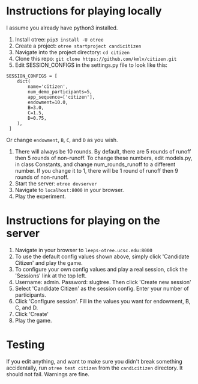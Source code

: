 # Instructions for playing locally
I assume you already have python3 installed.
1. Install otree: `pip3 install -U otree`
1. Create a project: `otree startproject candicitizen`
1. Navigate into the project directory: `cd citizen`
1. Clone this repo: `git clone https://github.com/kmlv/citizen.git`
1. Edit SESSION_CONFIGS in the settings.py file to look like this:
```
SESSION_CONFIGS = [
    dict(
        name='citizen',
        num_demo_participants=5,
        app_sequence=['citizen'],
        endowment=10.0,
        B=3.0,
        C=1.5,
        D=0.75,
    ),
 ]
 ```
Or change `endowment`, `B`, `C`, and `D` as you wish.

1. There will always be 10 rounds. By default,
there are 5 rounds of runoff then 5 rounds of non-runoff.
To change these numbers, edit models.py, in class Constants,
and change num_rounds_runoff to a different number. If you change it
to 1, there will be 1 round of runoff then 9 rounds of non-runoff.
 1. Start the server: `otree devserver`
 1. Navigate to `localhost:8000` in your browser.
 1. Play the experiment.

# Instructions for playing on the server
1. Navigate in your browser to `leeps-otree.ucsc.edu:8000`
1. To use the default config values shown above, simply click 'Candidate Citizen'
and play the game.
1. To configure your own config values and play a real session, click the
'Sessions' link at the top left.
1. Username: admin. Password: slugtree. Then click 'Create new session'
1. Select 'Candidate Citizen' as the session config. Enter your number of
participants.
1. Click 'Configure session'. Fill in the values you want for endowment, B,
C, and D.
1. Click 'Create'
1. Play the game.

# Testing
If you edit anything, and want to make sure you didn't break something
accidentally, run `otree test citizen` from the `candicitizen` directory.
It should not fail. Warnings are fine.


